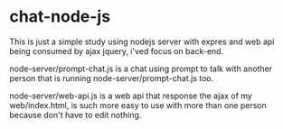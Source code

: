 # chat-node-js

This is just a simple study using nodejs server with expres and web api being consumed by ajax jquery, i'ved focus on back-end.

node-server/prompt-chat.js is a chat using prompt to talk with another person that is running node-server/prompt-chat.js too.

node-server/web-api.js is a web api that response the ajax of my web/index.html, is such more easy to use with more than one person because don't have to edit nothing.
